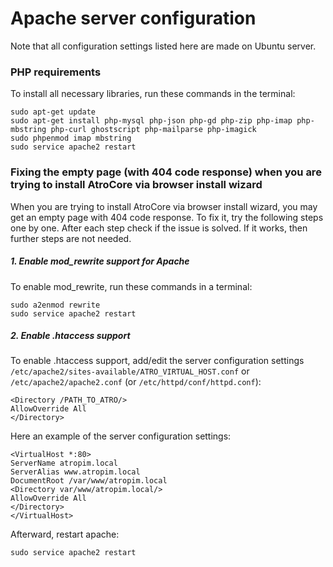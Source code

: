 # Apache server configuration
Note that all configuration settings listed here are made on Ubuntu server.

### PHP requirements
To install all necessary libraries, run these commands in the terminal:
```
sudo apt-get update
sudo apt-get install php-mysql php-json php-gd php-zip php-imap php-mbstring php-curl ghostscript php-mailparse php-imagick
sudo phpenmod imap mbstring
sudo service apache2 restart
```

### Fixing the empty page (with 404 code response) when you are trying to install AtroCore via browser install wizard
When you are trying to install AtroCore via browser install wizard, you may get an empty page with 404 code response.
To fix it, try the following steps one by one. After each step check if the issue is solved. If it works, then further steps are not needed.

##### 1. Enable mod_rewrite support for Apache
To enable mod_rewrite, run these commands in a terminal:
```
sudo a2enmod rewrite
sudo service apache2 restart
```

##### 2. Enable .htaccess support
To enable .htaccess support, add/edit the server configuration settings `/etc/apache2/sites-available/ATRO_VIRTUAL_HOST.conf` or `/etc/apache2/apache2.conf` (or `/etc/httpd/conf/httpd.conf`):
```
<Directory /PATH_TO_ATRO/>
AllowOverride All
</Directory>
```
Here an example of the server configuration settings:
```
<VirtualHost *:80>
ServerName atropim.local
ServerAlias www.atropim.local
DocumentRoot /var/www/atropim.local
<Directory var/www/atropim.local/>
AllowOverride All
</Directory>
</VirtualHost>
```

Afterward, restart apache:
```
sudo service apache2 restart
```
